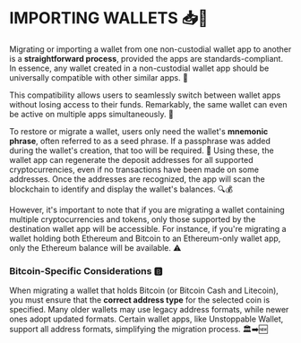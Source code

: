 # IMPORTING WALLETS 📥🔄

Migrating or importing a wallet from one non-custodial wallet app to another is a **straightforward process**, provided the apps are standards-compliant. In essence, any wallet created in a non-custodial wallet app should be universally compatible with other similar apps. 🔀

This compatibility allows users to seamlessly switch between wallet apps without losing access to their funds. Remarkably, the same wallet can even be active on multiple apps simultaneously. 🔗

To restore or migrate a wallet, users only need the wallet's **mnemonic phrase**, often referred to as a seed phrase. If a passphrase was added during the wallet's creation, that too will be required. 🔑 Using these, the wallet app can regenerate the deposit addresses for all supported cryptocurrencies, even if no transactions have been made on some addresses. Once the addresses are recognized, the app will scan the blockchain to identify and display the wallet's balances. 🔍💰

However, it's important to note that if you are migrating a wallet containing multiple cryptocurrencies and tokens, only those supported by the destination wallet app will be accessible. For instance, if you're migrating a wallet holding both Ethereum and Bitcoin to an Ethereum-only wallet app, only the Ethereum balance will be available. ⚠️

### Bitcoin-Specific Considerations 🅱️

When migrating a wallet that holds Bitcoin (or Bitcoin Cash and Litecoin), you must ensure that the **correct address type** for the selected coin is specified. Many older wallets may use legacy address formats, while newer ones adopt updated formats. Certain wallet apps, like Unstoppable Wallet, support all address formats, simplifying the migration process. 🏛️➡️🆕